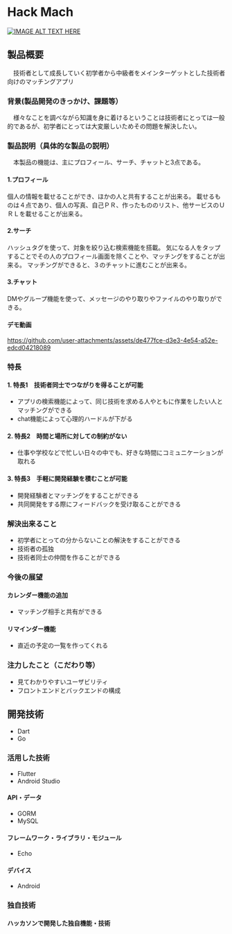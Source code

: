 # Hack Mach

[![IMAGE ALT TEXT HERE](https://jphacks.com/wp-content/uploads/2024/07/JPHACKS2024_ogp.jpg)](https://www.youtube.com/watch?v=DZXUkEj-CSI)

## 製品概要
　技術者として成長していく初学者から中級者をメインターゲットとした技術者向けのマッチングアプリ

### 背景(製品開発のきっかけ、課題等）　
　様々なことを調べながら知識を身に着けるということは技術者にとっては一般的であるが、初学者にとっては大変厳しいためその問題を解決したい。
### 製品説明（具体的な製品の説明）　
　本製品の機能は、主にプロフィール、サーチ、チャットと3点である。
#### 1.プロフィール
個人の情報を載せることができ、ほかの人と共有することが出来る。
載せるものは４点であり、個人の写真、自己ＰＲ、作ったもののリスト、他サービスのＵＲＬを載せることが出来る。

#### 2.サーチ
ハッシュタグを使って、対象を絞り込む検索機能を搭載。
気になる人をタップすることでその人のプロフィール画面を除くことや、マッチングをすることが出来る。
マッチングができると、３のチャットに進むことが出来る。

#### 3.チャット
DMやグループ機能を使って、メッセージのやり取りやファイルのやり取りができる。


#### デモ動画
https://github.com/user-attachments/assets/de477fce-d3e3-4e54-a52e-edcd04218089


### 特長
#### 1. 特長1　技術者同士でつながりを得ることが可能
* アプリの検索機能によって、同じ技術を求める人やともに作業をしたい人とマッチングができる
* chat機能によって心理的ハードルが下がる
#### 2. 特長2　時間と場所に対しての制約がない
* 仕事や学校などで忙しい日々の中でも、好きな時間にコミュニケーションが取れる
#### 3. 特長3　手軽に開発経験を積むことが可能
* 開発経験者とマッチングをすることができる
* 共同開発をする際にフィードバックを受け取ることができる

### 解決出来ること 
* 初学者にとっての分からないことの解決をすることができる
* 技術者の孤独
* 技術者同士の仲間を作ることができる
### 今後の展望
#### カレンダー機能の追加
* マッチング相手と共有ができる
#### リマインダー機能
* 直近の予定の一覧を作ってくれる
### 注力したこと（こだわり等）
* 見てわかりやすいユーザビリティ
* フロントエンドとバックエンドの構成

## 開発技術
* Dart
* Go 
### 活用した技術
* Flutter
* Android Studio


#### API・データ
* GORM 
* MySQL 

#### フレームワーク・ライブラリ・モジュール
* Echo 


#### デバイス
* Android


### 独自技術
#### ハッカソンで開発した独自機能・技術

